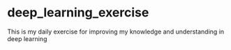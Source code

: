 # deep_learning_exercise
This is my daily exercise for improving my knowledge and understanding in deep learning 
